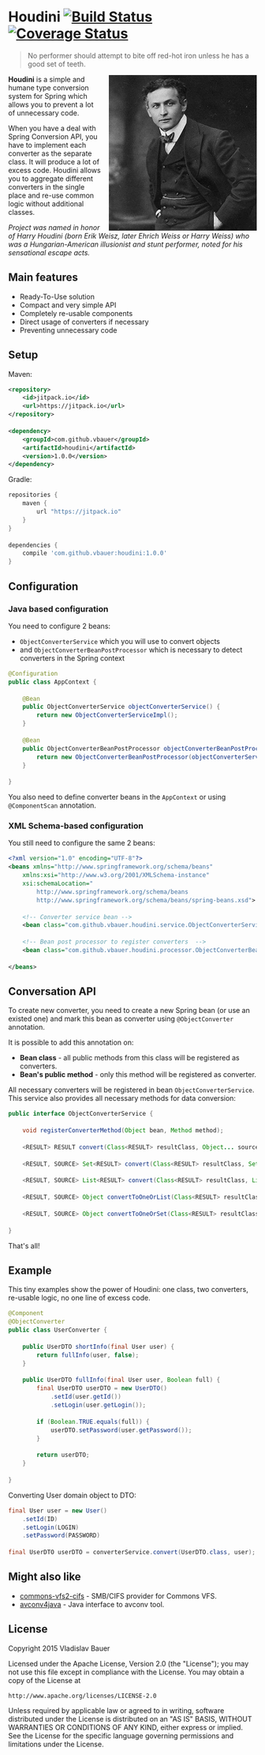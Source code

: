 
# Houdini [![Build Status](https://travis-ci.org/vbauer/houdini.svg)](https://travis-ci.org/vbauer/houdini) [![Coverage Status](https://coveralls.io/repos/vbauer/houdini/badge.svg?branch=master)](https://coveralls.io/r/vbauer/houdini?branch=master)

> No performer should attempt to bite off red-hot iron unless he has a good set of teeth.

<img align="right" style="margin-left: 15px" width="300" height="315" src="misc/houdini.png">

**Houdini** is a simple and humane type conversion system for Spring which allows you to prevent a lot of unnecessary code.

When you have a deal with Spring Conversion API, you have to implement each converter as the separate class. It will produce a lot of excess code.
Houdini allows you to aggregate different converters in the single place and re-use common logic without additional classes.

*Project was named in honor of Harry Houdini (born Erik Weisz, later Ehrich Weiss or Harry Weiss) who was a Hungarian-American illusionist and stunt performer, noted for his sensational escape acts.*


## Main features

* Ready-To-Use solution
* Compact and very simple API
* Completely re-usable components
* Direct usage of converters if necessary
* Preventing unnecessary code


## Setup

Maven:
```xml
<repository>
    <id>jitpack.io</id>
    <url>https://jitpack.io</url>
</repository>

<dependency>
    <groupId>com.github.vbauer</groupId>
    <artifactId>houdini</artifactId>
    <version>1.0.0</version>
</dependency>
```

Gradle:
```groovy
repositories {
    maven {
        url "https://jitpack.io"
    }
}

dependencies {
    compile 'com.github.vbauer:houdini:1.0.0'
}
```


## Configuration

### Java based configuration

You need to configure 2 beans:
* `ObjectConverterService` which you will use to convert objects
* and `ObjectConverterBeanPostProcessor` which is necessary to detect converters in the Spring context

```java
@Configuration
public class AppContext {

    @Bean
    public ObjectConverterService objectConverterService() {
        return new ObjectConverterServiceImpl();
    }

    @Bean
    public ObjectConverterBeanPostProcessor objectConverterBeanPostProcessor() {
        return new ObjectConverterBeanPostProcessor(objectConverterService());
    }

}
```

You also need to define converter beans in the `AppContext` or using `@ComponentScan` annotation.

### XML Schema-based configuration

You still need to configure the same 2 beans:

```xml
<?xml version="1.0" encoding="UTF-8"?>
<beans xmlns="http://www.springframework.org/schema/beans"
    xmlns:xsi="http://www.w3.org/2001/XMLSchema-instance"
    xsi:schemaLocation="
        http://www.springframework.org/schema/beans
        http://www.springframework.org/schema/beans/spring-beans.xsd">

    <!-- Converter service bean -->
    <bean class="com.github.vbauer.houdini.service.ObjectConverterServiceImpl" />

    <!-- Bean post processor to register converters  -->
    <bean class="com.github.vbauer.houdini.processor.ObjectConverterBeanPostProcessor" />

</beans>
```


## Conversation API

To create new converter, you need to create a new Spring bean (or use an existed one) and mark this bean as converter using `@ObjectConverter` annotation.

It is possible to add this annotation on:
* **Bean class** - all public methods from this class will be registered as converters.
* **Bean's public method** - only this method will be registered as converter.

All necessary converters will be registered in bean `ObjectConverterService`.
This service also provides all necessary methods for data conversion:

```java
public interface ObjectConverterService {

    void registerConverterMethod(Object bean, Method method);

    <RESULT> RESULT convert(Class<RESULT> resultClass, Object... sources);

    <RESULT, SOURCE> Set<RESULT> convert(Class<RESULT> resultClass, Set<SOURCE> sources);

    <RESULT, SOURCE> List<RESULT> convert(Class<RESULT> resultClass, List<SOURCE> sources);

    <RESULT, SOURCE> Object convertToOneOrList(Class<RESULT> resultClass, List<SOURCE> sources);

    <RESULT, SOURCE> Object convertToOneOrSet(Class<RESULT> resultClass, Set<SOURCE> sources);

}
```

That's all!


## Example

This tiny examples show the power of Houdini: one class, two converters, re-usable logic, no one line of excess code.

```java
@Component
@ObjectConverter
public class UserConverter {

    public UserDTO shortInfo(final User user) {
        return fullInfo(user, false);
    }

    public UserDTO fullInfo(final User user, Boolean full) {
        final UserDTO userDTO = new UserDTO()
            .setId(user.getId())
            .setLogin(user.getLogin());

        if (Boolean.TRUE.equals(full)) {
            userDTO.setPassword(user.getPassword());
        }

        return userDTO;
    }

}
```

Converting User domain object to DTO:
```java
final User user = new User()
    .setId(ID)
    .setLogin(LOGIN)
    .setPassword(PASSWORD)

final UserDTO userDTO = converterService.convert(UserDTO.class, user);
```


## Might also like

* [commons-vfs2-cifs](https://github.com/vbauer/commons-vfs2-cifs) - SMB/CIFS provider for Commons VFS.
* [avconv4java](https://github.com/vbauer/avconv4java) - Java interface to avconv tool.


## License

Copyright 2015 Vladislav Bauer

Licensed under the Apache License, Version 2.0 (the "License");
you may not use this file except in compliance with the License.
You may obtain a copy of the License at

    http://www.apache.org/licenses/LICENSE-2.0

Unless required by applicable law or agreed to in writing, software
distributed under the License is distributed on an "AS IS" BASIS,
WITHOUT WARRANTIES OR CONDITIONS OF ANY KIND, either express or implied.
See the License for the specific language governing permissions and
limitations under the License.
